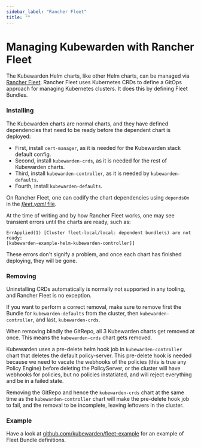 ```yaml
---
sidebar_label: "Rancher Fleet"
title: ""
---
```


# Managing Kubewarden with Rancher Fleet

The Kubewarden Helm charts, like other Helm charts, can be managed via [Rancher
Fleet](https://fleet.rancher.io/). Rancher Fleet uses Kubernetes CRDs to define
a GitOps approach for managing Kubernetes clusters. It does this by defining
Fleet Bundles.

### Installing

The Kubewarden charts are normal charts, and they have defined dependencies that
need to be ready before the dependent chart is deployed:
- First, install `cert-manager`, as it is needed for the Kubewarden stack default config.
- Second, install `kubewarden-crds`, as it is needed for the rest of Kubewarden charts.
- Third, install `kubewarden-controller`, as it is needed by `kubewarden-defaults`.
- Fourth, install `kubewarden-defaults`.

On Rancher Fleet, one can codify the chart dependencies using
`dependsOn` in the [_fleet.yaml_ file](https://fleet.rancher.io/gitrepo-structure#fleetyaml).

At the time of writing and by how Rancher Fleet works, one may see transient
errors until the charts are ready, such as:
```
ErrApplied(1) [Cluster fleet-local/local: dependent bundle(s) are not ready:
[kubewarden-example-helm-kubewarden-controller]]
```
These errors don't signify a problem, and once each chart has
finished deploying, they will be gone.

### Removing

Uninstalling CRDs automatically is normally not supported in any tooling, and
Rancher Fleet is no exception.

If you want to perform a correct removal, make sure to remove first the Bundle
for `kubewarden-defaults` from the cluster, then `kubewarden-controller`, and
last, `kubewarden-crds`.

When removing blindly the GitRepo, all 3 Kubewarden charts get removed at once.
This means the `kubewarden-crds` chart gets removed.

Kubewarden uses a pre-delete helm hook job in `kubewarden-controller` chart that
deletes the default policy-server. This pre-delete hook is needed because we
need to vacate the webhooks of the policies (this is true any Policy Engine)
before deleting the PolicyServer, or the cluster will have webhooks for
policies, but no policies instatiated, and will reject everything and be in a
failed state.

Removing the GitRepo and hence the `kubewarden-crds` chart at the same time as
the `kubewarden-controller` chart will make the pre-delete hook job to fail, and
the removal to be incomplete, leaving leftovers in the cluster.

### Example

Have a look at [github.com/kubewarden/fleet-example](https://github.com/kubewarden/fleet-example)
for an example of Fleet Bundle definitions.
